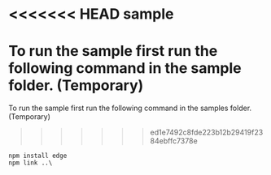 <<<<<<< HEAD
sample
======

To run the sample first run the following command in the sample folder. (Temporary)
=======
To run the sample first run the following command in the samples folder. (Temporary)
>>>>>>> ed1e7492c8fde223b12b29419f2384ebffc7378e

```
npm install edge
npm link ..\
```
